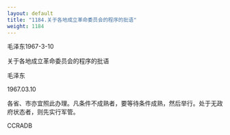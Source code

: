 ```yaml
---
layout: default
title: "1184.关于各地成立革命委员会的程序的批语"
weight: 1184
---
```


毛泽东1967-3-10

关于各地成立革命委员会的程序的批语

毛泽东

1967.03.10

各省、市亦宜照此办理。凡条件不成熟者，要等待条件成熟，然后举行。处于无政府状态者，则先实行军管。

CCRADB

